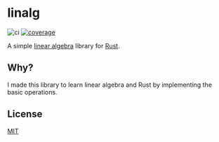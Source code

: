 # linalg

![ci](https://github.com/stevenferrer/linalg/actions/workflows/ci.yml/badge.svg)
[![coverage](https://coveralls.io/repos/github/stevenferrer/linalg/badge.svg?branch=main)](https://coveralls.io/github/stevenferrer/linalg?branch=main)

A simple [linear algebra](https://en.wikipedia.org/wiki/Linear_algebra) library for [Rust](https://www.rust-lang.org/).

## Why?

I made this library to learn linear algebra and Rust by implementing the basic operations.

## License

[MIT](LICENSE)
